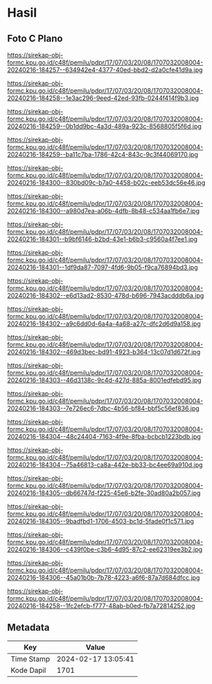 # Hasil

## Foto C Plano

https://sirekap-obj-formc.kpu.go.id/c48f/pemilu/pdpr/17/07/03/20/08/1707032008004-20240216-184257--634942e4-4377-40ed-bbd2-d2a0cfe41d9a.jpg

https://sirekap-obj-formc.kpu.go.id/c48f/pemilu/pdpr/17/07/03/20/08/1707032008004-20240216-184258--1e3ac296-9eed-42ed-93fb-0244f414f9b3.jpg

https://sirekap-obj-formc.kpu.go.id/c48f/pemilu/pdpr/17/07/03/20/08/1707032008004-20240216-184259--0b1dd9bc-4a3d-489a-923c-8568805f5f6d.jpg

https://sirekap-obj-formc.kpu.go.id/c48f/pemilu/pdpr/17/07/03/20/08/1707032008004-20240216-184259--ba11c7ba-1786-42c4-843c-9c3f44069170.jpg

https://sirekap-obj-formc.kpu.go.id/c48f/pemilu/pdpr/17/07/03/20/08/1707032008004-20240216-184300--830bd09c-b7a0-4458-b02c-eeb53dc56e46.jpg

https://sirekap-obj-formc.kpu.go.id/c48f/pemilu/pdpr/17/07/03/20/08/1707032008004-20240216-184300--a980d7ea-a06b-4dfb-8b48-c534aa1fb6e7.jpg

https://sirekap-obj-formc.kpu.go.id/c48f/pemilu/pdpr/17/07/03/20/08/1707032008004-20240216-184301--b9bf6146-b2bd-43e1-b6b3-c9560a4f7ee1.jpg

https://sirekap-obj-formc.kpu.go.id/c48f/pemilu/pdpr/17/07/03/20/08/1707032008004-20240216-184301--1df9da87-7097-4fd6-9b05-f9ca76894bd3.jpg

https://sirekap-obj-formc.kpu.go.id/c48f/pemilu/pdpr/17/07/03/20/08/1707032008004-20240216-184302--e6d13ad2-8530-478d-b696-7943acdddb6a.jpg

https://sirekap-obj-formc.kpu.go.id/c48f/pemilu/pdpr/17/07/03/20/08/1707032008004-20240216-184302--a9c6dd0d-6a4a-4a68-a27c-dfc2d6d9a158.jpg

https://sirekap-obj-formc.kpu.go.id/c48f/pemilu/pdpr/17/07/03/20/08/1707032008004-20240216-184302--469d3bec-bd91-4923-b364-13c07d1d672f.jpg

https://sirekap-obj-formc.kpu.go.id/c48f/pemilu/pdpr/17/07/03/20/08/1707032008004-20240216-184303--46d3138c-9c4d-427d-885a-8001edfebd95.jpg

https://sirekap-obj-formc.kpu.go.id/c48f/pemilu/pdpr/17/07/03/20/08/1707032008004-20240216-184303--7e726ec6-7dbc-4b56-bf84-bbf5c56ef836.jpg

https://sirekap-obj-formc.kpu.go.id/c48f/pemilu/pdpr/17/07/03/20/08/1707032008004-20240216-184304--48c24404-7163-4f9e-8fba-bcbcb1223bdb.jpg

https://sirekap-obj-formc.kpu.go.id/c48f/pemilu/pdpr/17/07/03/20/08/1707032008004-20240216-184304--75a46813-ca8a-442e-bb33-bc4ee69a910d.jpg

https://sirekap-obj-formc.kpu.go.id/c48f/pemilu/pdpr/17/07/03/20/08/1707032008004-20240216-184305--db66747d-f225-45e6-b2fe-30ad80a2b057.jpg

https://sirekap-obj-formc.kpu.go.id/c48f/pemilu/pdpr/17/07/03/20/08/1707032008004-20240216-184305--9badfbd1-1706-4503-bc1d-5fade0f1c571.jpg

https://sirekap-obj-formc.kpu.go.id/c48f/pemilu/pdpr/17/07/03/20/08/1707032008004-20240216-184306--c439f0be-c3b6-4d95-87c2-ee62319ee3b2.jpg

https://sirekap-obj-formc.kpu.go.id/c48f/pemilu/pdpr/17/07/03/20/08/1707032008004-20240216-184306--45a01b0b-7b78-4223-a6f6-87a7d684dfcc.jpg

https://sirekap-obj-formc.kpu.go.id/c48f/pemilu/pdpr/17/07/03/20/08/1707032008004-20240216-184258--1fc2efcb-f777-48ab-b0ed-fb7a72814252.jpg


## Metadata

| Key        | Value               |
| ---------- | ------------------- |
| Time Stamp | 2024-02-17 13:05:41 |
| Kode Dapil | 1701                |




